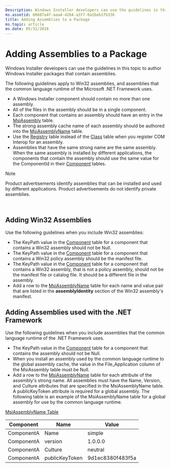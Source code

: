 ```yaml
---
Description: Windows Installer developers can use the guidelines in this topic to author Windows Installer packages that contain assemblies.
ms.assetid: 60687a4f-aaa4-4264-a3f7-0a16eb1fb336
title: Adding Assemblies to a Package
ms.topic: article
ms.date: 05/31/2018
---
```


# Adding Assemblies to a Package

Windows Installer developers can use the guidelines in this topic to author Windows Installer packages that contain assemblies.

The following guidelines apply to Win32 assemblies, and assemblies that the common language runtime of the Microsoft .NET Framework uses.

-   A Windows Installer component should contain no more than one assembly.
-   All of the files in the assembly should be in a single component.
-   Each component that contains an assembly should have an entry in the [MsiAssembly](msiassembly-table.md) table.
-   The strong assembly cache name of each assembly should be authored into the [MsiAssemblyName](msiassemblyname-table.md) table.
-   Use the [Registry](registry-table.md) table instead of the [Class](class-table.md) table when you register COM Interop for an assembly.
-   Assemblies that have the same strong name are the same assembly. When the same assembly is installed by different applications, the components that contain the assembly should use the same value for the ComponentId in their [Component](component-table.md) tables.

> [!Note]  
> Product advertisements identify assemblies that can be installed and used by different applications. Product advertisements do not identify private assemblies.

 

## Adding Win32 Assemblies

Use the following guidelines when you include Win32 assemblies:

-   The KeyPath value in the [Component](component-table.md) table for a component that contains a Win32 assembly should not be Null.
-   The KeyPath value in the [Component](component-table.md) table for a component that contains a Win32 policy assembly should be the manifest file.
-   The KeyPath value in the [Component](component-table.md) table for a component that contains a Win32 assembly, that is not a policy assembly, should not be the manifest file or catalog file. It should be a different file in the assembly.
-   Add a row to the [MsiAssemblyName](msiassemblyname-table.md) table for each name and value pair that are listed in the **assemblyIdentity** section of the Win32 assembly's manifest.

## Adding Assemblies used with the .NET Framework

Use the following guidelines when you include assemblies that the common language runtime of the .NET Framework uses.

-   The KeyPath value in the [Component](component-table.md) table for a component that contains the assembly should not be Null.
-   When you install an assembly used by the common language runtime to the global assembly cache, the value in the File\_Application column of the MsiAssembly table must be Null.
-   Add a row to the [MsiAssemblyName](msiassemblyname-table.md) table for each attribute of the assembly's strong name. All assemblies must have the Name, Version, and Culture attributes that are specified in the MsiAssemblyName table. A publicKeyToken attribute is required for a global assembly. The following table is an example of the MsiAssemblyName table for a global assembly for use by the common language runtime.

[MsiAssemblyName Table](msiassemblyname-table.md)



| Component  | Name           | Value            |
|------------|----------------|------------------|
| ComponentA | Name           | simple           |
| ComponentA | version        | 1.0.0.0          |
| ComponentA | Culture        | neutral          |
| ComponentA | publicKeyToken | 9d1ec8380f483f5a |



 

 

 




